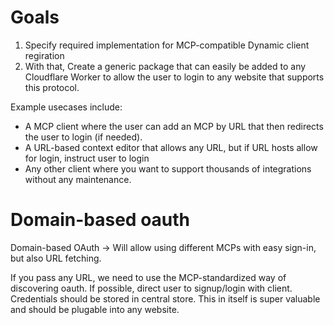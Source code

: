 # Goals

1. Specify required implementation for MCP-compatible Dynamic client regiration
2. With that, Create a generic package that can easily be added to any Cloudflare Worker to allow the user to login to any website that supports this protocol.

Example usecases include:

- A MCP client where the user can add an MCP by URL that then redirects the user to login (if needed).
- A URL-based context editor that allows any URL, but if URL hosts allow for login, instruct user to login
- Any other client where you want to support thousands of integrations without any maintenance.

# Domain-based oauth

Domain-based OAuth -> Will allow using different MCPs with easy sign-in, but also URL fetching.

If you pass any URL, we need to use the MCP-standardized way of discovering oauth. If possible, direct user to signup/login with client. Credentials should be stored in central store. This in itself is super valuable and should be plugable into any website.
